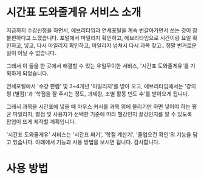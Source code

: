 # 시간표 도와줄게유 서비스 소개
지금까지 수강신청을 하면서, 에브리타임과 연세포털을 계속 번갈아가면서 쓰는 것이 참 불편하다고 느꼈습니다. 포털에서 마일리지 확인하고, 에브리타임으로 시간이랑 요일 확인하고, 넣고, 다시 마일리지 확인하고, 마일리지 넘쳐서 다시 과목 찾고.. 정말 번거로운 일이 아닐 수 없습니다.

그래서 이 둘을 한 곳에서 해결할 수 있는 유일무이한 서비스, '시간표 도와줄게유'를 기획하게 되었습니다.

연세포털에서 '수강 편람' 및 3~4개년 '마일리지'를 받아 오고, 에브리타임에서는 '강의평 (별점)'과 '학점을 잘 주시는 정도, 과제량, 조별 활동 빈도 수'를 받아오게 됩니다. 

그래서 과목을 시간표에 넣을 때 마우스 커서를 과목 위에 올리기만 하면 넣어야 하는 평균 마일리지, 별점 및 사용자가 선택한 기준에 따라 헬강인지 꿀강인지를 알 수 있도록 팝업이 뜨게 제작할 계획입니다.

'시간표 도와줄게유' 서비스는 '시간표 짜기', '학점 계산기', '졸업요건 확인'의 기능을 담고 있습니다. 아래에서 기능과 사용 방법을 보시면 됩니다. 감사합니다.

# 사용 방법
